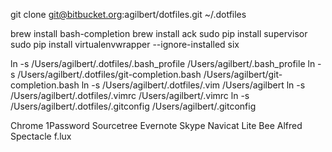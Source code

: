 git clone git@bitbucket.org:agilbert/dotfiles.git ~/.dotfiles

brew install bash-completion
brew install ack
sudo pip install supervisor
sudo pip install virtualenvwrapper --ignore-installed six

ln -s /Users/agilbert/.dotfiles/.bash_profile /Users/agilbert/.bash_profile
ln -s /Users/agilbert/.dotfiles/git-completion.bash /Users/agilbert/git-completion.bash
ln -s /Users/agilbert/.dotfiles/.vim /Users/agilbert
ln -s /Users/agilbert/.dotfiles/.vimrc /Users/agilbert/.vimrc
ln -s /Users/agilbert/.dotfiles/.gitconfig /Users/agilbert/.gitconfig

Chrome
1Password
Sourcetree
Evernote
Skype
Navicat Lite
Bee
Alfred
Spectacle
f.lux
